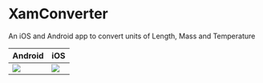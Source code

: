 # XamConverter
An iOS and Android app to convert units of Length, Mass and Temperature

| Android      | iOS |
|---------------------------|--------------------------- |
| ![](./Demos/AndroidConverterDemo.gif)| ![](./Demos/iOSConverterDemo.gif)

